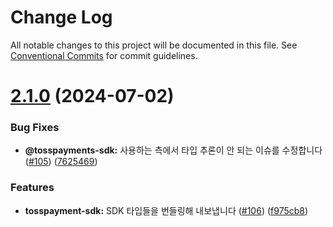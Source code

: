 # Change Log

All notable changes to this project will be documented in this file.
See [Conventional Commits](https://conventionalcommits.org) for commit guidelines.

# [2.1.0](https://github.com/tosspayments/browser-sdk/compare/@tosspayments/tosspayments-sdk@2.0.0...@tosspayments/tosspayments-sdk@2.1.0) (2024-07-02)


### Bug Fixes

* **@tosspayments-sdk:** 사용하는 측에서 타입 추론이 안 되는 이슈를 수정합니다 ([#105](https://github.com/tosspayments/browser-sdk/issues/105)) ([7625469](https://github.com/tosspayments/browser-sdk/commit/762546989c7f39b83d5344349f60dbb8be2339e5))


### Features

* **tosspayment-sdk:** SDK 타입들을 번들링해 내보냅니다 ([#106](https://github.com/tosspayments/browser-sdk/issues/106)) ([f975cb8](https://github.com/tosspayments/browser-sdk/commit/f975cb889dcc2f9cdda31c78ac5eff2fa48b5279))

